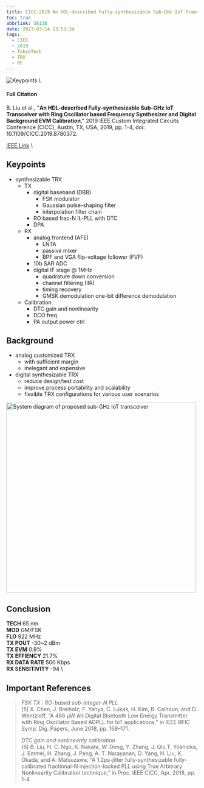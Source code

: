 ```yaml
---
title: CICC-2019 An HDL-described Fully-synthesizable Sub-GHz IoT Transceiver with Ring Oscillator based Frequency Synthesizer and Digital Background EVM Calibration
toc: true
abbrlink: 28138
date: 2023-03-14 23:53:34
tags:
  - CICC
  - 2019
  - TokyoTech
  - TRX
  - RF
---
```


![Keypoints](https://api2.mubu.com/v3/document_image/4d1030b9-17c7-40b3-926c-8740d2c79e4a-216525.jpg) \

#### Full Citation

B. Liu et al., "**An HDL-described Fully-synthesizable Sub-GHz IoT Transceiver with Ring Oscillator based Frequency Synthesizer and Digital Background EVM Calibration**," 2019 IEEE Custom Integrated Circuits Conference (CICC), Austin, TX, USA, 2019, pp. 1-4, doi: 10.1109/CICC.2019.8780372.

[IEEE Link](https://ieeexplore.ieee.org/document/8780372) \

## Keypoints

- synthesizable TRX
  - TX
    - digital baseband (DBB)
      - FSK modulator
      - Gaussian pulse-shaping filter
      - interpolation filter chain
    - RO based frac-N IL-PLL with DTC
    - DPA
  - RX
    - analog frontend (AFE)
      - LNTA
      - passive mixer
      - BPF and VGA
        flip-voltage follower (FVF)
    - 10b SAR ADC
    - digital IF stage 
      @ 1MHz
      - quadrature down conversion
      - channel filtering (IIR)
      - timing recovery
      - GMSK demodulation
        one-bit difference demodulation
  - Calibration
    - DTC gain and nonlinearity
    - DCO freq
    - PA output power ctrl

## Background

- analog customized TRX
  - with sufficient margin
  - inelegant and expensive
- digital synthesizable TRX
  - reduce design/test cost
  - improve process portability and scalability
  - flexible TRX configurations for various user scenarios

<img src="https://api2.mubu.com/v3/document_image/d4d4e181-23d6-4456-b8c1-9eb9e0d8aa2f-216525.jpg" width = "500" alt="System diagram of proposed sub-GHz IoT transceiver" align=center />

## Conclusion

**TECH**  65 nm \
**MOD**  GM/FSK \
**FLO**  922 MHz \
**TX POUT**  -30~2 dBm \
**TX EVM**  0.9% \
**TX EFFIENCY**  21.7% \
**RX  DATA RATE**  500 Kbps \
**RX SENSITIVITY**  -94 \

## Important References

> *FSK TX : RO-based sub-integer-N PLL* \
> [5] X. Chen, J. Breiholz, F. Yahya, C. Lukas, H. Kim, B. Calhoun, and D. Wentzloff, “A 486 μW All-Digital Bluetooth Low Energy Transmitter with Ring Oscillator Based ADPLL for IoT applications,” in IEEE RFIC Symp. Dig. Papers, June 2018, pp. 168–171.
> 
> *DTC gain and nonlinearity calibration* \
> [6] B. Liu, H. C. Ngo, K. Nakata, W. Deng, Y. Zhang, J. Qiu,T. Yoshioka, J. Emmei, H. Zhang, J. Pang, A. T. Narayanan, D. Yang, H. Liu, K. Okada, and A. Matsuzawa, “A 1.2ps-jitter fully-synthesizable fully-calibrated fractional-N injection-locked PLL using True Arbitrary Nonlinearity Calibration technique,” in Proc. IEEE CICC, Apr. 2018, pp. 1–4
